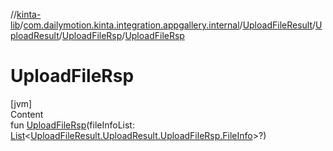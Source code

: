 //[kinta-lib](../../../../../index.md)/[com.dailymotion.kinta.integration.appgallery.internal](../../../index.md)/[UploadFileResult](../../index.md)/[UploadResult](../index.md)/[UploadFileRsp](index.md)/[UploadFileRsp](-upload-file-rsp.md)



# UploadFileRsp  
[jvm]  
Content  
fun [UploadFileRsp](-upload-file-rsp.md)(fileInfoList: [List](https://kotlinlang.org/api/latest/jvm/stdlib/kotlin.collections/-list/index.html)<[UploadFileResult.UploadResult.UploadFileRsp.FileInfo](-file-info/index.md)>?)  



